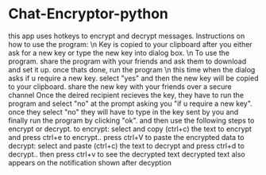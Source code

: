 # Chat-Encryptor-python
this app uses hotkeys to encrypt and decrypt messages.
Instructions on how to use the program: \n
Key is copied to your clipboard after you either ask for a new key or type the new key into dialog box. \n
To use the program. share the program with your friends and ask them to download and set it up. once thats done, run the program \n
this time when the dialog asks if u require a new key. select "yes" and then the new key will be copied to your clipboard.
share the new key with your friends over a secure channel
Once the deired recipient recieves the key, they have to run the program and select "no" at the prompt asking you "if u require a new key".
once they select "no" they will have to type in the key sent by you and finally run the program by clicking "ok".
 and then use the following steps to encrypt or decrypt.
to encrypt: select and copy (ctrl+c) the text to encrypt and press ctrl+e to encrypt.. press ctrl+V to paste the encrypted data
to decrypt: select and paste (ctrl+c) the text to decrypt and press ctrl+d to decrypt.. then press ctrl+v to see the decrypted text
decrypted text also appears on the notification shown after decyption
